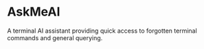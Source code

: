 # AskMeAI
A terminal AI assistant providing quick access to forgotten terminal commands and general querying.
